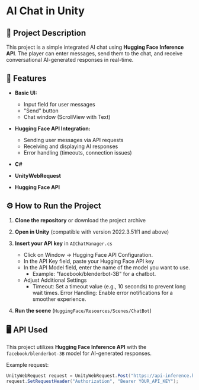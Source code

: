# AI Chat in Unity  

## 📌 Project Description  
This project is a simple  integrated AI chat using **Hugging Face Inference API**. The player can enter messages, send them to the chat, and receive conversational AI-generated responses in real-time.  

## 🚀 Features  
- **Basic UI:**  
  - Input field for user messages  
  - "Send" button  
  - Chat window (ScrollView with Text)  
- **Hugging Face API Integration:**  
  - Sending user messages via API requests  
  - Receiving and displaying AI responses  
  - Error handling (timeouts, connection issues)  


- **C#**  
- **UnityWebRequest** 
- **Hugging Face API**   

## ⚙️ How to Run the Project  
1. **Clone the repository** or download the project archive  
2. **Open in Unity** (compatible with version 2022.3.51f1 and above)  
3. **Insert your API key** in `AIChatManager.cs`
   - Click on Window → Hugging Face API Configuration.
   - In the API Key field, paste your Hugging Face API key
   - In the API Model field, enter the name of the model you want to use.
       - Example: "facebook/blenderbot-3B" for a chatbot.
   - Adjust Additional Settings
       - Timeout: Set a timeout value (e.g., 10 seconds) to prevent long wait times.
          Error Handling: Enable error notifications for a smoother experience.


5. **Run the scene** (`HuggingFace/Resources/Scenes/ChatBot`)  

## 🖥️ API Used  
This project utilizes **Hugging Face Inference API** with the `facebook/blenderbot-3B` model for AI-generated responses.  

Example request:  
```csharp
UnityWebRequest request = UnityWebRequest.Post("https://api-inference.huggingface.co/models/facebook/blenderbot-3B", json);
request.SetRequestHeader("Authorization", "Bearer YOUR_API_KEY");

